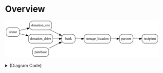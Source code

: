 # Overview

![Physical flow](./physical-flow.svg)
<details>
<summary>(Diagram Code)</summary>

```plantuml:physical-flow
digraph g {
  rankdir=LR
  node [
    shape=rectangle
    style="rounded"
  ]

  donor -> donation_site -> bank -> storage_location -> partner -> recipient
  donor -> donation_drive -> bank
  purchase -> bank
}
```
</details>


